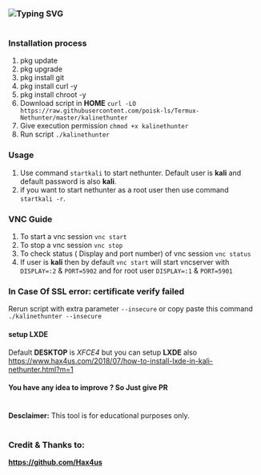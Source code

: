 ### ![Typing SVG](https://readme-typing-svg.herokuapp.com?color=%2349F707&size=30&lines=☣️+Termux-Nethunter+☣️)

#
### Installation process
1. pkg update
2. pkg upgrade
3. pkg install git
4. pkg install curl -y
5. pkg install chroot -y
6. Download script in **HOME** `curl -LO https://raw.githubusercontent.com/poisk-ls/Termux-Nethunter/master/kalinethunter`
7. Give execution permission `chmod +x kalinethunter`
8. Run script `./kalinethunter`

### Usage 
1. Use command `startkali` to start nethunter. Default user is __kali__ and default password is also __kali__.
2. if you want to start nethunter as a root user then use command `startkali -r`.

### VNC Guide
1. To start a vnc session `vnc start`
2. To stop a vnc session `vnc stop`
3. To check status ( Display and port number) of vnc session `vnc status`
4. If user is __kali__ then by default `vnc start` will start vncserver with `DISPLAY=:2` & `PORT=5902` and for root user `DISPLAY=:1` & `PORT=5901`


### In Case Of SSL error: certificate verify failed
Rerun script with extra parameter `--insecure` or copy paste this command `./kalinethunter --insecure`

#### setup LXDE 
Default __DESKTOP__ is _XFCE4_ but you can setup __LXDE__ also https://www.hax4us.com/2018/07/how-to-install-lxde-in-kali-nethunter.html?m=1

#### You have any idea to improve ? So Just give PR

#
**Desclaimer:** This tool is for educational purposes only.
#

### Credit & Thanks to:
**https://github.com/Hax4us**
